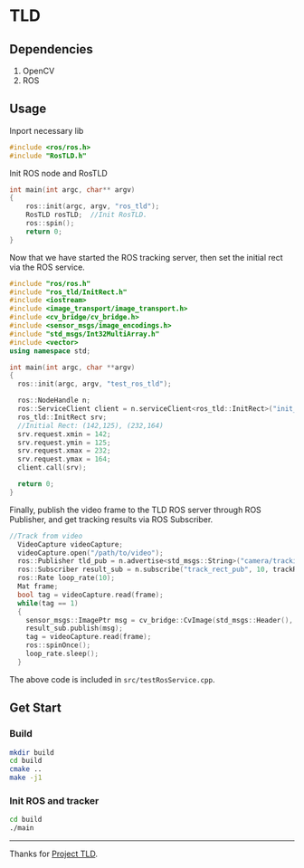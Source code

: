 # TLD

## Dependencies
1. OpenCV
2. ROS

## Usage
Inport necessary lib
```c++
#include <ros/ros.h>
#include "RosTLD.h"
```
Init ROS node and RosTLD
```c++
int main(int argc, char** argv)
{
    ros::init(argc, argv, "ros_tld");
    RosTLD rosTLD;  //Init RosTLD.
    ros::spin();
    return 0;
}
```
Now that we have started the ROS tracking server, then set the initial rect via the ROS service.
```c++
#include "ros/ros.h"
#include "ros_tld/InitRect.h"
#include <iostream>
#include <image_transport/image_transport.h>
#include <cv_bridge/cv_bridge.h> 
#include <sensor_msgs/image_encodings.h> 
#include "std_msgs/Int32MultiArray.h"
#include <vector>
using namespace std;

int main(int argc, char **argv)
{
  ros::init(argc, argv, "test_ros_tld");

  ros::NodeHandle n;
  ros::ServiceClient client = n.serviceClient<ros_tld::InitRect>("init_rect");
  ros_tld::InitRect srv;
  //Initial Rect: (142,125), (232,164)
  srv.request.xmin = 142;
  srv.request.ymin = 125;
  srv.request.xmax = 232;
  srv.request.ymax = 164;
  client.call(srv);

  return 0;
}
```
Finally, publish the video frame to the TLD ROS server through ROS Publisher, and get tracking results via ROS Subscriber.
```c++
//Track from video
  VideoCapture videoCapture;
  videoCapture.open("/path/to/video");
  ros::Publisher tld_pub = n.advertise<std_msgs::String>("camera/tracking/image", 10);
  ros::Subscriber result_sub = n.subscribe("track_rect_pub", 10, trackResultCallback);
  ros::Rate loop_rate(10);
  Mat frame;
  bool tag = videoCapture.read(frame);
  while(tag == 1)
  {
    sensor_msgs::ImagePtr msg = cv_bridge::CvImage(std_msgs::Header(), "bgr8", frame).toImageMsg();
    result_sub.publish(msg);
    tag = videoCapture.read(frame);
    ros::spinOnce();
    loop_rate.sleep();
  }
```
The above code is included in `src/testRosService.cpp`.

## Get Start
### Build
```sh
mkdir build
cd build
cmake ..
make -j1
```

### Init ROS and tracker
```sh
cd build
./main
```

---
Thanks for [Project TLD](https://github.com/Orthocenter/TLD.git).